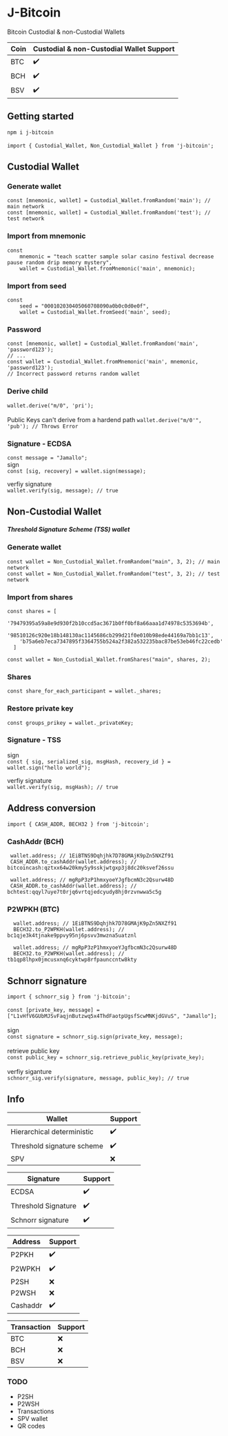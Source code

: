 # J-Bitcoin
Bitcoin Custodial &amp; non-Custodial Wallets

| Coin  | Custodial & non-Custodial Wallet Support |
| ----- | -------------- |
|  BTC  | ✔️ |
|  BCH  | ✔️ |
|  BSV  | ✔️ |

## Getting started
`npm i j-bitcoin`
\
\
`import { Custodial_Wallet, Non_Custodial_Wallet } from 'j-bitcoin';`

## Custodial Wallet

### Generate wallet

`const [mnemonic, wallet] = Custodial_Wallet.fromRandom('main'); // main network`
\
`const [mnemonic, wallet] = Custodial_Wallet.fromRandom('test'); // test network`

### Import from mnemonic
```
const 
    mnemonic = "teach scatter sample solar casino festival decrease pause random drip memory mystery",
    wallet = Custodial_Wallet.fromMnemonic('main', mnemonic);
```

### Import from seed
```
const 
    seed = "000102030405060708090a0b0c0d0e0f",
    wallet = Custodial_Wallet.fromSeed('main', seed);
```

### Password
```
const [mnemonic, wallet] = Custodial_Wallet.fromRandom('main', 'password123');
// ...
const wallet = Custodial_Wallet.fromMnemonic('main', mnemonic, 'password123');
// Incorrect password returns random wallet
```

### Derive child 
`wallet.derive("m/0", 'pri');`
\
\
Public Keys can't derive from a hardend path
`wallet.derive("m/0'", 'pub'); // Throws Error`

### Signature - ECDSA
`const message = "Jamallo";`
\
sign
\
`const [sig, recovery] = wallet.sign(message);`

verfiy signature
\
`wallet.verify(sig, message); // true`


## Non-Custodial Wallet

##### Threshold Signature Scheme (TSS) wallet

### Generate wallet
`const wallet = Non_Custodial_Wallet.fromRandom("main", 3, 2); // main network`
\
`const wallet = Non_Custodial_Wallet.fromRandom("test", 3, 2); // test network`

### Import from shares
```
const shares = [
    '79479395a59a8e9d930f2b10ccd5ac3671b0ff0bf8a66aaa1d74978c5353694b',
    '98510126c920e18b148130ac1145686cb299d21f0e010b98ede44169a7bb1c13',
    'b75a6eb7eca7347895f3364755b524a2f382a532235bac87be53eb46fc22cedb'
  ]

const wallet = Non_Custodial_Wallet.fromShares("main", shares, 2);
```

### Shares
`const share_for_each_participant = wallet._shares;`

### Restore private key
`const groups_prikey = wallet._privateKey;`

### Signature - TSS
sign
\
`const { sig, serialized_sig, msgHash, recovery_id } = wallet.sign("hello world");`

verfiy signature
\
`wallet.verify(sig, msgHash); // true`

## Address conversion
`import { CASH_ADDR, BECH32 } from 'j-bitcoin';`

### CashAddr (BCH)
```
 wallet.address; // 1EiBTNS9Dqhjhk7D78GMAjK9pZn5NXZf91
 CASH_ADDR.to_cashAddr(wallet.address); // bitcoincash:qztxx64w20kmy5y9sskjwtgxp3j8dc20ksvef26ssu

 wallet.address; // mgRpP3zP1hmxyoeYJgfbcmN3c2Qsurw48D 
 CASH_ADDR.to_cashAddr(wallet.address); // bchtest:qqyl7uye7t0rjq6vrtqjedcyudy8hj0rzvnwwa5c5g
```

### P2WPKH (BTC)
```
  wallet.address; // 1EiBTNS9Dqhjhk7D78GMAjK9pZn5NXZf91
  BECH32.to_P2WPKH(wallet.address); // bc1qje3k4tjnake9ppvy95nj6psvv3mwzna5uatznl

  wallet.address; // mgRpP3zP1hmxyoeYJgfbcmN3c2Qsurw48D
  BECH32.to_P2WPKH(wallet.address); // tb1qp8lhpx0jmcusxnq6cyktwp8rfpaunccntw8kty
```
## Schnorr signature
`import { schnorr_sig } from 'j-bitcoin';`
\
\
`const [private_key, message] = ["L1vHfV6GUbMJSvFaqjnButzwq5x4ThdFaotpUgsfScwMNKjdGVuS", "Jamallo"];`
\
\
sign 
\
`const signature = schnorr_sig.sign(private_key, message);`
\
\
retrieve public key
\
`const public_key = schnorr_sig.retrieve_public_key(private_key);`
\
\
verfiy siganture
\
`schnorr_sig.verify(signature, message, public_key); // true`  

## Info

| Wallet  | Support |
| ----- | ------------ |
| Hierarchical deterministic | ✔️ |
| Threshold signature scheme | ✔️ |
| SPV | ❌️ |

| Signature  | Support |
| ----- | ------------ |
| ECDSA | ✔️ |
| Threshold Signature  | ✔️ |
| Schnorr signature  | ✔️ |

| Address  | Support |
| ----- | ------------ |
| P2PKH | ✔️ |
| P2WPKH | ✔️ |
| P2SH  | ❌️ |
| P2WSH | ❌️ |
| Cashaddr | ✔️️ |

| Transaction | Support |
| ----- | ------------ |
| BTC | ❌ |
| BCH | ❌ ️|
| BSV | ❌ |

  ### TODO
- P2SH
- P2WSH
- Transactions
- SPV wallet
- QR codes
